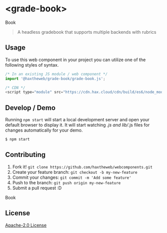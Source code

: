 # &lt;grade-book&gt;

Book
> A headless gradebook that supports multiple backends with rubrics

## Usage
To use this web component in your project you can utilize one of the following styles of syntax.

```js
/* In an existing JS module / web component */
import '@haxtheweb/grade-book/grade-book.js';

/* CDN */
<script type="module" src="https://cdn.hax.cloud/cdn/build/es6/node_modules/@haxtheweb/grade-book/grade-book.js"></script>
```

## Develop / Demo
Running `npm start` will start a local development server and open your default browser to display it. It will start watching *.js and lib/*.js files for changes automatically for your demo.
```bash
$ npm start
```


## Contributing

1. Fork it! `git clone https://github.com/haxtheweb/webcomponents.git`
2. Create your feature branch: `git checkout -b my-new-feature`
3. Commit your changes: `git commit -m 'Add some feature'`
4. Push to the branch: `git push origin my-new-feature`
5. Submit a pull request :D

Book

## License
[Apache-2.0 License](http://opensource.org/licenses/Apache-2.0)